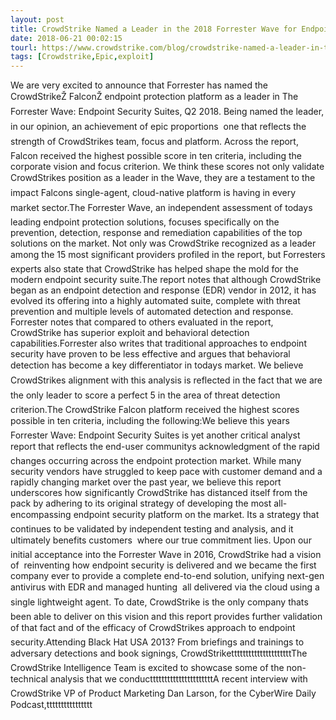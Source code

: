 ```yaml
---
layout: post
title: CrowdStrike Named a Leader in the 2018 Forrester Wave for Endpoint Security Suites
date: 2018-06-21 00:02:15
tourl: https://www.crowdstrike.com/blog/crowdstrike-named-a-leader-in-the-2018-forrester-wave-for-endpoint-security-suites/
tags: [Crowdstrike,Epic,exploit]
---
```

We are very excited to announce that Forrester has named the CrowdStrikeŽ FalconŽ endpoint protection platform as a leader in The Forrester Wave: Endpoint Security Suites, Q2 2018. Being named the leader, in our opinion, an achievement of epic proportions  one that reflects the strength of CrowdStrikes team, focus and platform. Across the report, Falcon received the highest possible score in ten criteria, including the corporate vision and focus criterion. We think these scores not only validate CrowdStrikes position as a leader in the Wave, they are a testament to the impact Falcons single-agent, cloud-native platform is having in every market sector.The Forrester Wave, an independent assessment of todays leading endpoint protection solutions, focuses specifically on the prevention, detection, response and remediation capabilities of the top solutions on the market. Not only was CrowdStrike recognized as a leader among the 15 most significant providers profiled in the report, but Forresters experts also state that CrowdStrike has helped shape the mold for the modern endpoint security suite.The report notes that although CrowdStrike began as an endpoint detection and response (EDR) vendor in 2012, it has evolved its offering into a highly automated suite, complete with threat prevention and multiple levels of automated detection and response. Forrester notes that compared to others evaluated in the report, CrowdStrike has superior exploit and behavioral detection capabilities.Forrester also writes that traditional approaches to endpoint security have proven to be less effective and argues that behavioral detection has become a key differentiator in todays market. We believe CrowdStrikes alignment with this analysis is reflected in the fact that we are the only leader to score a perfect 5 in the area of threat detection criterion.The CrowdStrike Falcon platform received the highest scores possible in ten criteria, including the following:We believe this years Forrester Wave: Endpoint Security Suites is yet another critical analyst report that reflects the end-user communitys acknowledgment of the rapid changes occurring across the endpoint protection market. While many security vendors have struggled to keep pace with customer demand and a rapidly changing market over the past year, we believe this report underscores how significantly CrowdStrike has distanced itself from the pack by adhering to its original strategy of developing the most all-encompassing endpoint security platform on the market. Its a strategy that continues to be validated by independent testing and analysis, and it ultimately benefits customers  where our true commitment lies. Upon our initial acceptance into the Forrester Wave in 2016, CrowdStrike had a vision of  reinventing how endpoint security is delivered and we became the first company ever to provide a complete end-to-end solution, unifying next-gen antivirus with EDR and managed hunting  all delivered via the cloud using a single lightweight agent. To date, CrowdStrike is the only company thats been able to deliver on this vision and this report provides further validation of that fact and of the efficacy of CrowdStrikes approach to endpoint security.Attending Black Hat USA 2013? From briefings and trainings to adversary detections and book signings, CrowdStriketttttttttttttttttttttThe CrowdStrike Intelligence Team is excited to showcase some of the non-technical analysis that we conducttttttttttttttttttttttA recent interview with CrowdStrike VP of Product Marketing Dan Larson, for the CyberWire Daily Podcast,tttttttttttttttt